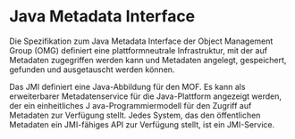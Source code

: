 # Java Metadata Interface

Die Spezifikation zum Java Metadata Interface der Object Management Group (OMG) 
definiert eine plattformneutrale Infrastruktur, mit der auf Metadaten zugegriffen 
werden kann und Metadaten angelegt, gespeichert, gefunden und ausgetauscht werden können.  

Das JMI definiert eine Java-Abbildung für den MOF. Es kann als erweiterbarer 
Metadatenservice für die Java-Plattform angezeigt werden, der ein einheitliches J
ava-Programmiermodell für den Zugriff auf Metadaten zur Verfügung stellt. 
Jedes System, das den öffentlichen Metadaten ein JMI-fähiges API zur Verfügung stellt, 
ist ein JMI-Service. 
